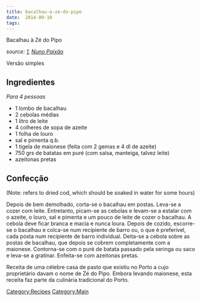```yaml
---
title: bacalhau-a-ze-do-pipo
date:  2014-09-10
tags:
---
```

Bacalhau à Zé do Pipo

*source: [1](http://www.gastronomias.com/receitas/rec0548.htm), [Nuno
Paixão](http://www.paixao-nuno.eu/)*

Versão simples

Ingredientes
------------

*Para 4 pessoas*

-   1 lombo de bacalhau
-   2 cebolas médias
-   1 litro de leite
-   4 colheres de sopa de azeite
-   1 folha de louro
-   sal e pimenta q.b.
-   1 tigela de maionese (feita com 2 gemas e 4 dl de azeite)
-   750 grs de batatas em puré (com salsa, manteiga, talvez leite)
-   azeitonas pretas

Confecção
---------

(Note: refers to dried cod, which should be soaked in water for some
hours)

Depois de bem demolhado, corta-se o bacalhau em postas. Leva-se a cozer
com leite. Entretanto, picam-se as cebolas e levam-se a estalar com o
azeite, o louro, sal e pimenta e um pouco de leite de cozer o bacalhau.
A cebola deve ficar branca e macia e nunca loura. Depois de cozido,
escorre-se o bacalhau e colca-se num recipiente de barro ou, o que é
preferível, cada posta num recipiente de barro individual. Deita-se a
cebola sobre as postas de bacalhau, que depois se cobrem completamente
com a maionese. Contorna-se com o puré de batata passado pela seringa ou
saco e leva-se a gratinar. Enfeita-se com azeitonas pretas.

Receita de uma célebre casa de pasto que existiu no Porto a cujo
proprietário davam o nome de Zé do Pipo. Embora levando maionese, esta
receita faz parte da culinária tradicional do Porto.

<Category:Recipes> <Category:Main>

